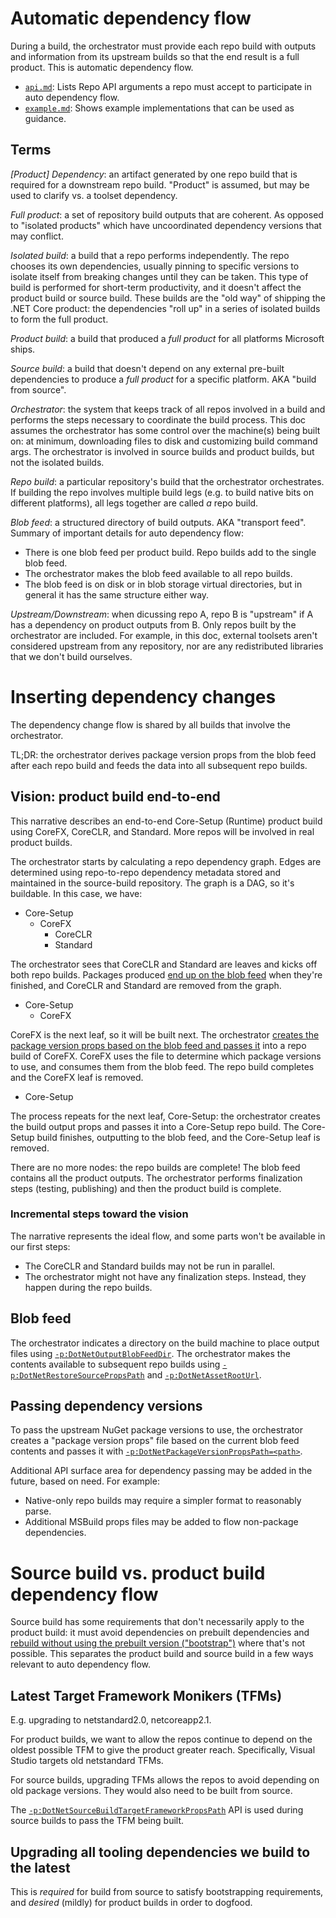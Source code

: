 # Automatic dependency flow

During a build, the orchestrator must provide each repo build with outputs and information from its upstream builds so that the end result is a full product. This is automatic dependency flow.

 * [`api.md`](api.md): Lists Repo API arguments a repo must accept to participate in auto dependency flow.
 * [`example.md`](example.md): Shows example implementations that can be used as guidance.

## Terms
*[Product] Dependency*: an artifact generated by one repo build that is required for a downstream repo build. "Product" is assumed, but may be used to clarify vs. a toolset dependency.

*Full product*: a set of repository build outputs that are coherent. As opposed to "isolated products" which have uncoordinated dependency versions that may conflict.

*Isolated build*: a build that a repo performs independently. The repo chooses its own dependencies, usually pinning to specific versions to isolate itself from breaking changes until they can be taken. This type of build is performed for short-term productivity, and it doesn't affect the product build or source build. These builds are the "old way" of shipping the .NET Core product: the dependencies "roll up" in a series of isolated builds to form the full product.

*Product build*: a build that produced a *full product* for all platforms Microsoft ships.

*Source build*: a build that doesn't depend on any external pre-built dependencies to produce a *full product* for a specific platform. AKA "build from source".

*Orchestrator*: the system that keeps track of all repos involved in a build and performs the steps necessary to coordinate the build process. This doc assumes the orchestrator has some control over the machine(s) being built on: at minimum, downloading files to disk and customizing build command args. The orchestrator is involved in source builds and product builds, but not the isolated builds.

*Repo build*: a particular repository's build that the orchestrator orchestrates. If building the repo involves multiple build legs (e.g. to build native bits on different platforms), all legs together are called *a* repo build.

*Blob feed*: a structured directory of build outputs. AKA "transport feed". Summary of important details for auto dependency flow:

 * There is one blob feed per product build. Repo builds add to the single blob feed.
 * The orchestrator makes the blob feed available to all repo builds.
 * The blob feed is on disk or in blob storage virtual directories, but in general it has the same structure either way.

*Upstream/Downstream*: when dicussing repo A, repo B is "upstream" if A has a dependency on product outputs from B. Only repos built by the orchestrator are included. For example, in this doc, external toolsets aren't considered upstream from any repository, nor are any redistributed libraries that we don't build ourselves.


# Inserting dependency changes

The dependency change flow is shared by all builds that involve the orchestrator.

TL;DR: the orchestrator derives package version props from the blob feed after each repo build and feeds the data into all subsequent repo builds.

## Vision: product build end-to-end
This narrative describes an end-to-end Core-Setup (Runtime) product build using CoreFX, CoreCLR, and Standard. More repos will be involved in real product builds.

The orchestrator starts by calculating a repo dependency graph. Edges are determined using repo-to-repo dependency metadata stored and maintained in the source-build repository. The graph is a DAG, so it's buildable. In this case, we have:

 * Core-Setup
   * CoreFX
     * CoreCLR
     * Standard

The orchestrator sees that CoreCLR and Standard are leaves and kicks off both repo builds. Packages produced [end up on the blob feed](#blob-feed) when they're finished, and CoreCLR and Standard are removed from the graph.

 * Core-Setup
   * CoreFX

CoreFX is the next leaf, so it will be built next. The orchestrator [creates the package version props based on the blob feed and passes it](#-passing-dependency-versions) into a repo build of CoreFX. CoreFX uses the file to determine which package versions to use, and consumes them from the blob feed. The repo build completes and the CoreFX leaf is removed.

 * Core-Setup

The process repeats for the next leaf, Core-Setup: the orchestrator creates the build output props and passes it into a Core-Setup repo build. The Core-Setup build finishes, outputting to the blob feed, and the Core-Setup leaf is removed.

There are no more nodes: the repo builds are complete! The blob feed contains all the product outputs. The orchestrator performs finalization steps (testing, publishing) and then the product build is complete.

### Incremental steps toward the vision
The narrative represents the ideal flow, and some parts won't be available in our first steps:

 * The CoreCLR and Standard builds may not be run in parallel.
 * The orchestrator might not have any finalization steps. Instead, they happen during the repo builds. 

## Blob feed
The orchestrator indicates a directory on the build machine to place output files using [`-p:DotNetOutputBlobFeedDir`](api.md#-pdotnetoutputblobfeeddirtarget-directory). The orchestrator makes the contents available to subsequent repo builds using [`-p:DotNetRestoreSourcePropsPath`](api.md#-pdotnetrestoresourcepropspathpath) and [`-p:DotNetAssetRootUrl`](api.md#-pdotnetassetrooturlurl).

## Passing dependency versions
To pass the upstream NuGet package versions to use, the orchestrator creates a "package version props" file based on the current blob feed contents and passes it with [`-p:DotNetPackageVersionPropsPath=<path>`](api.md#-pdotnetpackageversionpropspathpath).

Additional API surface area for dependency passing may be added in the future, based on need. For example:

   * Native-only repo builds may require a simpler format to reasonably parse.
   * Additional MSBuild props files may be added to flow non-package dependencies.


# Source build vs. product build dependency flow

Source build has some requirements that don't necessarily apply to the product build: it must avoid dependencies on prebuilt dependencies and [rebuild without using the prebuilt version ("bootstrap")](https://fedoraproject.org/wiki/Packaging:Guidelines#Bootstrapping) where that's not possible. This separates the product build and source build in a few ways relevant to auto dependency flow.

## Latest Target Framework Monikers (TFMs)
E.g. upgrading to netstandard2.0, netcoreapp2.1.

For product builds, we want to allow the repos continue to depend on the oldest possible TFM to give the product greater reach. Specifically, Visual Studio targets old netstandard TFMs.

For source builds, upgrading TFMs allows the repos to avoid depending on old package versions. They would also need to be built from source.

The [`-p:DotNetSourceBuildTargetFrameworkPropsPath`](api.md#-pdotnetsourcebuildtargetframeworkpropspathpath) API is used during source builds to pass the TFM being built.

## Upgrading all tooling dependencies we build to the latest
This is *required* for build from source to satisfy bootstrapping requirements, and *desired* (mildly) for product builds in order to dogfood.
